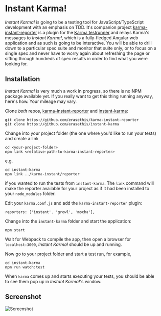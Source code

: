 # Instant Karma!

*Instant Karma!* is going to be a testing tool for JavaScript/TypeScript development with an emphasis on TDD. It's companion project [karma-instant-reporter](https://github.com/erasethis/karma-instant-reporter) is a plugin for the [Karma testrunner](https://github.com/karma-runner/karma) and relays Karma's messages to *Instant Karma!*, which is a fully-fledged Angular web application and as such is going to be interactive. You will be able to drill down to a particular spec suite and monitor that suite only, or to focus on a single spec and never have to worry again about refreshing the page or sifting through hundreds of spec results in order to find what you were looking for. 

## Installation

*Instant Karma!* is very much a work in progress, so there is no NPM package available yet.
If you really want to get this thing running anyway, here's how. Your mileage may vary.

Clone *both* repos, [karma-instant-reporter](https://github.com/erasethis/karma-instant-reporter) and [instant-karma](https://github.com/erasethis/instant-karma):

    git clone https://github.com/erasethis/karma-instant-reporter
    git clone https://github.com/erasethis/instant-karma

Change into your project folder (the one where you'd like to run your tests) and create a link

    cd <your-project-folder>
    npm link <relative-path-to-karma-instant-reporter>

e.g.

    cd instant-karma
    npm link ../karma-instant/reporter

if you wanted to run the tests from `instant-karma`. The `link` command will make the reporter available for your project as if it had been installed to your `node_modules` folder.

Edit your `karma.conf.js` and add the `karma-instant-reporter` plugin:

    reporters: ['instant', 'growl', 'mocha'],

Change into the `instant-karma` folder and start the application:

    npm start

Wait for Webpack to compile the app, then open a browser for `localhost:3000`, *Instant Karma!* should be up and running.

Now go to your project folder and start a test run, for example,

    cd instant-karma
    npm run watch:test

When `karma` comes up and starts executing your tests, you should be able to see them pop up in *Instant Karma!*'s window. 

## Screenshot

![Screenshot](https://github.com/erasethis/instant-karma/blob/gh-pages/screenshot.png)

